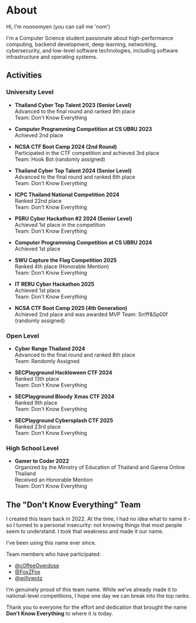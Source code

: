 # About

Hi, I'm noonomyen (you can call me 'nom')

I'm a Computer Science student passionate about high-performance computing, backend development, deep learning, networking, cybersecurity, and low-level software technologies, including software infrastructure and operating systems.

## Activities

### University Level

- **Thailand Cyber Top Talent 2023 (Senior Level)** \
Advanced to the final round and ranked 9th place \
Team: Don't Know Everything

- **Computer Programming Competition at CS UBRU 2023** \
Achieved 2nd place

- **NCSA CTF Boot Camp 2024 (2nd Round)** \
Participated in the CTF competition and achieved 3rd place \
Team: Hook Bot (randomly assigned)

- **Thailand Cyber Top Talent 2024 (Senior Level)** \
Advanced to the final round and ranked 6th place \
Team: Don't Know Everything

- **ICPC Thailand National Competition 2024** \
Ranked 22nd place \
Team: Don't Know Everything

- **PSRU Cyber Hackathon #2 2024 (Senior Level)** \
Achieved 1st place in the competition \
Team: Don't Know Everything

- **Computer Programming Competition at CS UBRU 2024** \
Achieved 1st place

- **SWU Capture the Flag Competition 2025** \
Ranked 4th place (Honorable Mention) \
Team: Don't Know Everything

- **IT RERU Cyber Hackathon 2025** \
Achieved 1st place \
Team: Don't Know Everything

- **NCSA CTF Boot Camp 2025 (4th Generation)** \
Achieved 2nd place and was awarded MVP
Team: Sn!ff&Sp00f (randomly assigned)

### Open Level

- **Cyber Range Thailand 2024** \
Advanced to the final round and ranked 8th place \
Team: Randomly Assigned

- **SECPlayground Hackloween CTF 2024** \
Ranked 13th place \
Team: Don't Know Everything

- **SECPlayground Bloody Xmas CTF 2024** \
Ranked 9th place \
Team: Don't Know Everything

- **SECPlayground Cybersplash CTF 2025** \
Ranked 23rd place \
Team: Don't Know Everything

### High School Level

- **Gamer to Coder 2022** \
Organized by the Ministry of Education of Thailand and Garena Online Thailand \
Received an Honorable Mention \
Team: Don't Know Everything

## The "Don't Know Everything" Team

I created this team back in 2022. At the time, I had no idea what to name it - so I turned to a personal insecurity: not knowing things that most people seem to understand. I took that weakness and made it our name.

I've been using this name ever since.

Team members who have participated:

- [@c0ffeeOverdose](https://github.com/c0ffeeOverdose)
- [@FoxZFox](https://github.com/FoxZFox)
- [@willywotz](https://github.com/willywotz)

I'm genuinely proud of this team name. While we've already made it to national-level competitions, I hope one day we can break into the top ranks.

Thank you to everyone for the effort and dedication that brought the name **Don't Know Everything** to where it is today.
